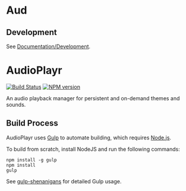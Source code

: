 <!-- {{Top}} -->
# Aud
## Development

See [Documentation/Development](https://github.com/FullScreenShenanigans/Documentation).


<!-- {{Top}} -->
# AudioPlayr
[![Build Status](https://travis-ci.org/FullScreenShenanigans/AudioPlayr.svg?branch=master)](https://travis-ci.org/FullScreenShenanigans/AudioPlayr)
[![NPM version](https://badge.fury.io/js/audioplayr.svg)](http://badge.fury.io/js/audioplayr)

An audio playback manager for persistent and on-demand themes and sounds.
<!-- {{/Top}} -->

<!-- {{Builds}} -->
## Build Process

AudioPlayr uses [Gulp](http://gulpjs.com/) to automate building, which requires [Node.js](http://node.js.org).

To build from scratch, install NodeJS and run the following commands:

```
npm install -g gulp
npm install
gulp
```



See [gulp-shenanigans](https://github.com/FullScreenShenanigans/gulp-shenanigans) for detailed Gulp usage.
<!-- {{/Builds}} -->
